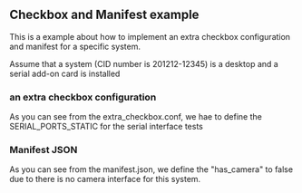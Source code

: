## Checkbox and Manifest example
This is a example about how to implement an extra checkbox configuration and manifest for a specific system.

Assume that a system (CID number is 201212-12345) is a desktop and a serial add-on card is installed

### an extra checkbox configuration
As you can see from the extra_checkbox.conf, we hae to define the SERIAL_PORTS_STATIC for the serial interface tests

### Manifest JSON
As you can see from the manifest.json, we define the "has_camera" to false due to there is no camera interface for this system.